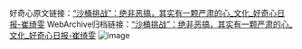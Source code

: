 好奇心原文链接：[“沙桶挑战”：绝非恶搞，其实有一颗严肃的心_文化_好奇心日报-崔绮雯](https://www.qdaily.com/articles/2051.html)
WebArchive归档链接：[“沙桶挑战”：绝非恶搞，其实有一颗严肃的心_文化_好奇心日报-崔绮雯](http://web.archive.org/web/20190623150759/https://www.qdaily.com/articles/2051.html)
![image](http://ww3.sinaimg.cn/large/007d5XDpgy1g3vbvi7ksqj30u02pr1kx)